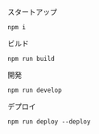 スタートアップ
```
npm i
```

ビルド
```
npm run build
```

開発
```
npm run develop
```

デプロイ
```
npm run deploy --deploy
```
